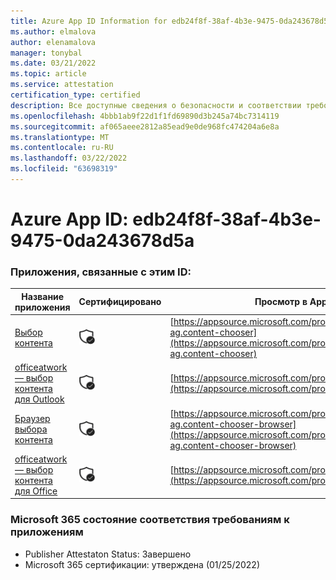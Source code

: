 ```yaml
---
title: Azure App ID Information for edb24f8f-38af-4b3e-9475-0da243678d5a
ms.author: elmalova
author: elenamalova
manager: tonybal
ms.date: 03/21/2022
ms.topic: article
ms.service: attestation
certification_type: certified
description: Все доступные сведения о безопасности и соответствии требованиям для edb24f8f-38af-4b3e-9475-0da243678d5a.
ms.openlocfilehash: 4bbb1ab9f22d1f1fd69890d3b245a74bc7314119
ms.sourcegitcommit: af065aeee2812a85ead9e0de968fc474204a6e8a
ms.translationtype: MT
ms.contentlocale: ru-RU
ms.lasthandoff: 03/22/2022
ms.locfileid: "63698319"
---
```

# <a name="azure-app-id-edb24f8f-38af-4b3e-9475-0da243678d5a"></a>Azure App ID: edb24f8f-38af-4b3e-9475-0da243678d5a


### <a name="apps-associated-with-this-id"></a>Приложения, связанные с этим ID:
| **Название приложения** | **Сертифицировано** | **Просмотр в AppSource** |
|--------------|---------------|-----------------------|
| [Выбор контента](../forward/officeatwork-ag.content-chooser.md) | <img alt="Certified application badge" src="../media/certified-badge.png" height="25" width="25" /> | [https://appsource.microsoft.com/product/office/officeatwork-ag.content-chooser](https://appsource.microsoft.com/product/office/officeatwork-ag.content-chooser) |
| [officeatwork — выбор контента для Outlook](../forward/WA104380690.md) | <img alt="Certified application badge" src="../media/certified-badge.png" height="25" width="25" /> | [https://appsource.microsoft.com/product/office/WA104380690](https://appsource.microsoft.com/product/office/WA104380690) |
| [Браузер выбора контента](../forward/officeatwork-ag.content-chooser-browser.md) | <img alt="Certified application badge" src="../media/certified-badge.png" height="25" width="25" /> | [https://appsource.microsoft.com/product/office/officeatwork-ag.content-chooser-browser](https://appsource.microsoft.com/product/office/officeatwork-ag.content-chooser-browser) |
| [officeatwork — выбор контента для Office](../forward/WA104380602.md) | <img alt="Certified application badge" src="../media/certified-badge.png" height="25" width="25" /> | [https://appsource.microsoft.com/product/office/WA104380602](https://appsource.microsoft.com/product/office/WA104380602) |

### <a name="microsoft-365-app-compliance-status"></a>Microsoft 365 состояние соответствия требованиям к приложениям
- Publisher Attestaton Status: Завершено
- Microsoft 365 сертификации: утверждена (01/25/2022)
